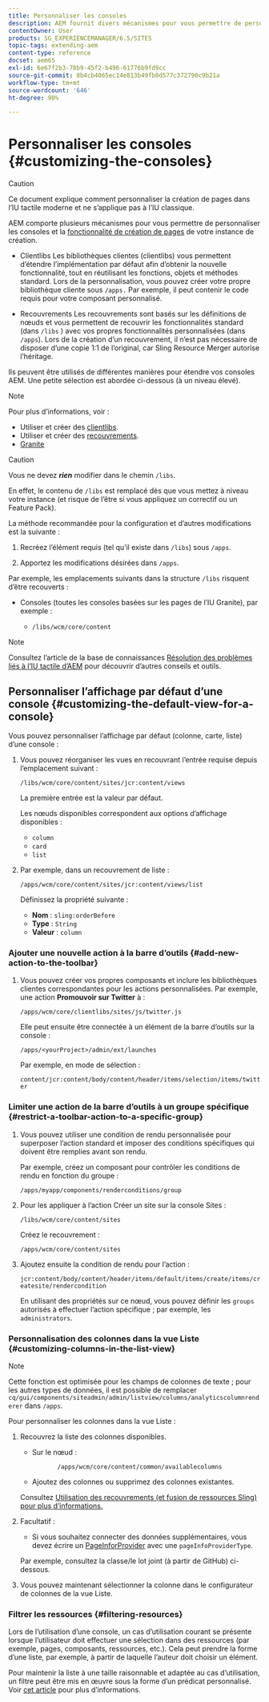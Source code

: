 ```yaml
---
title: Personnaliser les consoles
description: AEM fournit divers mécanismes pour vous permettre de personnaliser les consoles de votre instance de création.
contentOwner: User
products: SG_EXPERIENCEMANAGER/6.5/SITES
topic-tags: extending-aem
content-type: reference
docset: aem65
exl-id: 6e67f2b3-78b9-45f2-b496-61776b9fd9cc
source-git-commit: 8b4cb4065ec14e813b49fb0d577c372790c9b21a
workflow-type: tm+mt
source-wordcount: '646'
ht-degree: 90%

---
```


# Personnaliser les consoles {#customizing-the-consoles}

>[!CAUTION]
>
>Ce document explique comment personnaliser la création de pages dans l’IU tactile moderne et ne s’applique pas à l’IU classique.

AEM comporte plusieurs mécanismes pour vous permettre de personnaliser les consoles et la [fonctionnalité de création de pages](/help/sites-developing/customizing-page-authoring-touch.md) de votre instance de création.

* Clientlibs
Les bibliothèques clientes (clientlibs) vous permettent d’étendre l’implémentation par défaut afin d’obtenir la nouvelle fonctionnalité, tout en réutilisant les fonctions, objets et méthodes standard. Lors de la personnalisation, vous pouvez créer votre propre bibliothèque cliente sous `/apps.` Par exemple, il peut contenir le code requis pour votre composant personnalisé.

* Recouvrements
Les recouvrements sont basés sur les définitions de nœuds et vous permettent de recouvrir les fonctionnalités standard (dans `/libs` ) avec vos propres fonctionnalités personnalisées (dans `/apps`). Lors de la création d’un recouvrement, il n’est pas nécessaire de disposer d’une copie 1:1 de l’original, car Sling Resource Merger autorise l’héritage.

Ils peuvent être utilisés de différentes manières pour étendre vos consoles AEM. Une petite sélection est abordée ci-dessous (à un niveau élevé).

>[!NOTE]
>
>Pour plus d’informations, voir :
>
>* Utiliser et créer des [clientlibs](/help/sites-developing/clientlibs.md).
>* Utiliser et créer des [recouvrements](/help/sites-developing/overlays.md).
>* [Granite](https://helpx.adobe.com/experience-manager/6-5/sites/developing/using/reference-materials/granite-ui/api/index.html)
>


>[!CAUTION]
>
>Vous ne devez ***rien*** modifier dans le chemin `/libs`.
>
>En effet, le contenu de `/libs` est remplacé dès que vous mettez à niveau votre instance (et risque de l’être si vous appliquez un correctif ou un Feature Pack).
>
>La méthode recommandée pour la configuration et d’autres modifications est la suivante :
>
>1. Recréez l’élément requis (tel qu’il existe dans `/libs`) sous `/apps`.
>
>1. Apportez les modifications désirées dans `/apps`.
>

Par exemple, les emplacements suivants dans la structure `/libs` risquent d’être recouverts :

* Consoles (toutes les consoles basées sur les pages de l’IU Granite), par exemple :

   * `/libs/wcm/core/content`

>[!NOTE]
>
>Consultez l’article de la base de connaissances [Résolution des problèmes liés à l’IU tactile d’AEM](https://helpx.adobe.com/experience-manager/kb/troubleshooting-aem-touchui-issues.html) pour découvrir d’autres conseils et outils.

## Personnaliser l’affichage par défaut d’une console {#customizing-the-default-view-for-a-console}

Vous pouvez personnaliser l’affichage par défaut (colonne, carte, liste) d’une console :

1. Vous pouvez réorganiser les vues en recouvrant l’entrée requise depuis l’emplacement suivant :

   `/libs/wcm/core/content/sites/jcr:content/views`

   La première entrée est la valeur par défaut.

   Les nœuds disponibles correspondent aux options d’affichage disponibles :

   * `column`
   * `card`
   * `list`

1. Par exemple, dans un recouvrement de liste :

   `/apps/wcm/core/content/sites/jcr:content/views/list`

   Définissez la propriété suivante :

   * **Nom** : `sling:orderBefore`
   * **Type** : `String`
   * **Valeur** : `column`

### Ajouter une nouvelle action à la barre d’outils {#add-new-action-to-the-toolbar}

1. Vous pouvez créer vos propres composants et inclure les bibliothèques clientes correspondantes pour les actions personnalisées. Par exemple, une action **Promouvoir sur Twitter** à :

   `/apps/wcm/core/clientlibs/sites/js/twitter.js`

   Elle peut ensuite être connectée à un élément de la barre d’outils sur la console :

   `/apps/<yourProject>/admin/ext/launches`

   Par exemple, en mode de sélection :

   `content/jcr:content/body/content/header/items/selection/items/twitter`

### Limiter une action de la barre d’outils à un groupe spécifique {#restrict-a-toolbar-action-to-a-specific-group}

1. Vous pouvez utiliser une condition de rendu personnalisée pour superposer l’action standard et imposer des conditions spécifiques qui doivent être remplies avant son rendu.

   Par exemple, créez un composant pour contrôler les conditions de rendu en fonction du groupe :

   `/apps/myapp/components/renderconditions/group`

1. Pour les appliquer à l’action Créer un site sur la console Sites :

   `/libs/wcm/core/content/sites`

   Créez le recouvrement :

   `/apps/wcm/core/content/sites`

1. Ajoutez ensuite la condition de rendu pour l’action :

   `jcr:content/body/content/header/items/default/items/create/items/createsite/rendercondition`

   En utilisant des propriétés sur ce nœud, vous pouvez définir les `groups` autorisés à effectuer l’action spécifique ; par exemple, les `administrators`.

### Personnalisation des colonnes dans la vue Liste {#customizing-columns-in-the-list-view}

>[!NOTE]
>
>Cette fonction est optimisée pour les champs de colonnes de texte ; pour les autres types de données, il est possible de remplacer `cq/gui/components/siteadmin/admin/listview/columns/analyticscolumnrenderer` dans `/apps`.

Pour personnaliser les colonnes dans la vue Liste :

1. Recouvrez la liste des colonnes disponibles.

   * Sur le nœud :

     ```
            /apps/wcm/core/content/common/availablecolumns
     ```

   * Ajoutez des colonnes ou supprimez des colonnes existantes.

   Consultez [Utilisation des recouvrements (et fusion de ressources Sling) pour plus d’informations.](/help/sites-developing/overlays.md)

1. Facultatif :

   * Si vous souhaitez connecter des données supplémentaires, vous devez écrire un [PageInforProvider](https://helpx.adobe.com/experience-manager/6-5/sites/developing/using/reference-materials/javadoc/com/day/cq/wcm/api/PageInfoProvider.html) avec une
     `pageInfoProviderType`.

   Par exemple, consultez la classe/le lot joint (à partir de GitHub) ci-dessous.

1. Vous pouvez maintenant sélectionner la colonne dans le configurateur de colonnes de la vue Liste.

### Filtrer les ressources {#filtering-resources}

Lors de l’utilisation d’une console, un cas d’utilisation courant se présente lorsque l’utilisateur doit effectuer une sélection dans des ressources (par exemple, pages, composants, ressources, etc.). Cela peut prendre la forme d’une liste, par exemple, à partir de laquelle l’auteur doit choisir un élément.

Pour maintenir la liste à une taille raisonnable et adaptée au cas d’utilisation, un filtre peut être mis en œuvre sous la forme d’un prédicat personnalisé. Voir [cet article](/help/sites-developing/customizing-page-authoring-touch.md#filtering-resources) pour plus d’informations.
